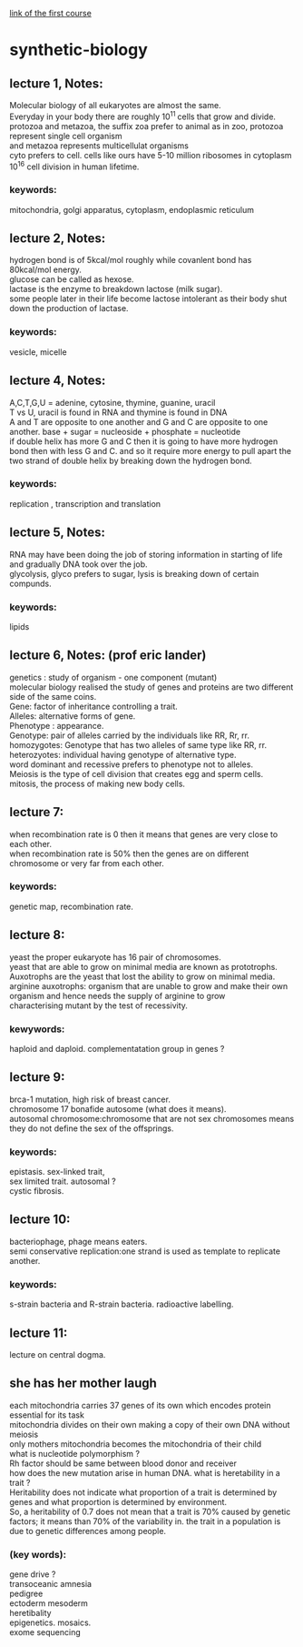 [link of the first course](https://ocw.mit.edu/courses/biology/7-012-introduction-to-biology-fall-2004/video-lectures/)

# synthetic-biology
## lecture 1, Notes:
Molecular biology of all eukaryotes are almost the same.  
Everyday in your body there are roughly 10<sup>11 </sup> cells that grow and divide. 
protozoa and metazoa, the suffix zoa prefer to animal as in zoo, protozoa represent single cell organism  
and metazoa represents multicellulat organisms  
cyto prefers to cell. 
cells like ours have 5-10 million ribosomes in cytoplasm  
10<sup>16</sup> cell division in human lifetime.   

### keywords: 
mitochondria, golgi apparatus, cytoplasm, endoplasmic reticulum

## lecture 2, Notes:
hydrogen bond is of 5kcal/mol roughly while covanlent bond has 80kcal/mol energy.  
glucose can be called as hexose.<br/>
lactase is the enzyme to breakdown lactose (milk sugar).  
some people later in their life become lactose intolerant as their body shut down the production of lactase.   

### keywords: 
vesicle, micelle

## lecture 4, Notes:
A,C,T,G,U = adenine, cytosine, thymine, guanine, uracil   
T vs U, uracil is found in RNA and thymine is found in DNA  
A and T are opposite to one another and G and C are opposite to one another. 
base + sugar = nucleoside + phosphate = nucleotide <br/>
if double helix has more G and C then it is going to have more hydrogen bond then with less G and C. 
and so it require more energy to pull apart the two strand of double helix by breaking down the hydrogen bond. 


### keywords:
  replication , transcription and translation
  
## lecture 5, Notes:
RNA may have been doing the job of storing information in starting of life and gradually DNA took over the job.  
glycolysis, glyco prefers to sugar, lysis is breaking down of certain compunds.  


### keywords: 
  lipids
  
## lecture 6, Notes: (prof eric lander)
  genetics : study of organism - one component (mutant)   
  molecular biology realised the study of genes and proteins are two different side of the same coins.   
  Gene: factor of inheritance controlling a trait.   
  Alleles: alternative forms of gene.   
  Phenotype : appearance.    
  Genotype: pair of alleles carried by the individuals like RR, Rr, rr.   
  homozygotes: Genotype that has two alleles of same type like RR, rr.   
  heterozyotes: individual having genotype of alternative type.   
  word dominant and recessive prefers to phenotype not to alleles.   
  Meiosis is the type of cell division that creates egg and sperm cells.    
  mitosis, the process of making new body cells.   
  
## lecture 7:
when recombination rate is 0 then it means that genes are very close to each other.  
when recombination rate is 50% then the genes are on different chromosome or very far from each other.  
### keywords: 
genetic map, recombination rate. 
  
## lecture 8: 
yeast the proper eukaryote has 16 pair of chromosomes.  
yeast that are able to grow on minimal media are known as prototrophs.  
Auxotrophs are the yeast that lost the ability to grow on minimal media.    
arginine auxotrophs: organism that are unable to grow and make their own organism and hence needs the supply of arginine to grow    
characterising mutant by the test of recessivity. 

### kewywords: 
haploid and daploid. 
complementatation group in genes ?  

## lecture 9:
brca-1 mutation, high risk of breast cancer.   
chromosome 17 bonafide autosome (what does it means).  
autosomal chromosome:chromosome that are not sex chromosomes means they do not define the sex of the offsprings. 

### keywords:
epistasis. 
sex-linked trait,  
sex limited trait. 
autosomal ?  
cystic fibrosis. 

## lecture 10:
  bacteriophage, phage means eaters.   
  semi conservative replication:one strand is used as template to replicate another. 
  
### keywords: 
  s-strain bacteria and R-strain bacteria. 
  radioactive labelling. 
  
## lecture 11:
lecture on central dogma.  

  

## she has her mother laugh 
each mitochondria carries 37 genes of its own which encodes protein essential for its task   
mitochondria divides on their own making a copy of their own DNA without meiosis  
only mothers mitochondria becomes the mitochondria of their child  
what is nucleotide polymorphism ?  
Rh factor should be same between blood donor and receiver  
how does the new mutation arise in human DNA. 
what is heretability in a trait ?  
Heritability does not indicate what proportion of a trait is determined by genes and what proportion is determined by environment.  
So, a heritability of 0.7 does not mean that a trait is 70% caused by genetic factors; it means than 70% of the variability in. 
the trait in a population is due to genetic differences among people.  

### (key words):
gene drive ?   
transoceanic amnesia   
pedigree   
ectoderm mesoderm  
heretibality  
epigenetics.
mosaics.  
exome sequencing  



 
  
